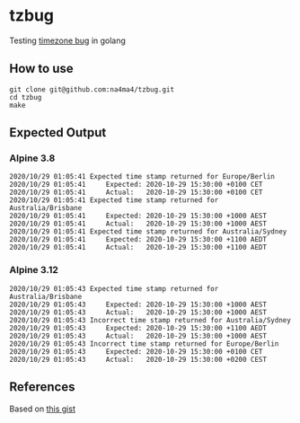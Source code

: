 # tzbug

Testing [timezone bug](https://github.com/golang/go/issues/42138) in golang

## How to use

```shell
git clone git@github.com:na4ma4/tzbug.git
cd tzbug
make
```

## Expected Output

### Alpine 3.8

```text
2020/10/29 01:05:41 Expected time stamp returned for Europe/Berlin
2020/10/29 01:05:41     Expected: 2020-10-29 15:30:00 +0100 CET
2020/10/29 01:05:41     Actual:   2020-10-29 15:30:00 +0100 CET
2020/10/29 01:05:41 Expected time stamp returned for Australia/Brisbane
2020/10/29 01:05:41     Expected: 2020-10-29 15:30:00 +1000 AEST
2020/10/29 01:05:41     Actual:   2020-10-29 15:30:00 +1000 AEST
2020/10/29 01:05:41 Expected time stamp returned for Australia/Sydney
2020/10/29 01:05:41     Expected: 2020-10-29 15:30:00 +1100 AEDT
2020/10/29 01:05:41     Actual:   2020-10-29 15:30:00 +1100 AEDT
```

### Alpine 3.12

```text
2020/10/29 01:05:43 Expected time stamp returned for Australia/Brisbane
2020/10/29 01:05:43     Expected: 2020-10-29 15:30:00 +1000 AEST
2020/10/29 01:05:43     Actual:   2020-10-29 15:30:00 +1000 AEST
2020/10/29 01:05:43 Incorrect time stamp returned for Australia/Sydney
2020/10/29 01:05:43     Expected: 2020-10-29 15:30:00 +1100 AEDT
2020/10/29 01:05:43     Actual:   2020-10-29 15:30:00 +1000 AEST
2020/10/29 01:05:43 Incorrect time stamp returned for Europe/Berlin
2020/10/29 01:05:43     Expected: 2020-10-29 15:30:00 +0100 CET
2020/10/29 01:05:43     Actual:   2020-10-29 15:30:00 +0200 CEST
```

## References

Based on [this gist](https://gist.github.com/hlubek/f46a73bc9d150cf1f2af585b0849e3d9)
